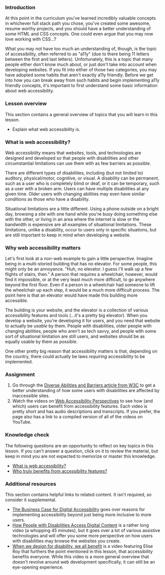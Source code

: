 ### Introduction

At this point in the curriculum you've learned incredibly valuable concepts in whichever full stack path you chose, you've created some awesome, resume worthy projects, and you should have a better understanding of some HTML and CSS concepts. One could even argue that you may now love working with CSS...?

What you may not have too much an understanding of, though, is the topic of accessibility, often referred to as "a11y" (due to there being 11 letters between the first and last letters). Unfortunately, this is a topic that many people either don't know much about, or just don't take into account when developing websites. If you fit into either of those two categories, you may have adopted some habits that aren't exactly a11y friendly. Before we get into how you can break away from such habits and begin implementing a11y friendly concepts, it's important to first understand some basic information about web accessibility.

### Lesson overview

This section contains a general overview of topics that you will learn in this lesson.

- Explain what web accessibility is.

### What is web accessibility?

Web accessibility means that websites, tools, and technologies are designed and developed so that people with disabilities and other circumstantial limitations can use them with as few barriers as possible.

There are different types of disabilities, including (but not limited to) auditory, physical/motor, cognitive, or visual. A disability can be permanent, such as a user who is completely blind or deaf, or it can be temporary, such as a user with a broken arm. Users can have multiple disabilities at any given time. Older users with changing abilities may even have similar conditions as those who have a disability.

Situational limitations are a little different. Using a phone outside on a bright day, browsing a site with one hand while you're busy doing something else with the other, or living in an area where the internet is slow or the bandwidth is expensive are all examples of situational limitations. These limitations, unlike a disability, occur to users only in specific situations, but are still important to keep in mind when developing a website.

### Why web accessibility matters

Let's first look at a non-web example to gain a little perspective. Imagine being in a multi-storied building that has no elevator. For some people, this might only be an annoyance. "Huh, no elevator. I guess I'll walk up a few flights of stairs, then." A person that requires a wheelchair, however, would find it impossible, or at the very least much more difficult, to go anywhere beyond the first floor. Even if a person in a wheelchair had someone to lift the wheelchair up each step, it would be a much more difficult process. The point here is that an elevator would have made this building more accessible.

The building is your website, and the elevator is a collection of various accessibility features and tools (...it's a pretty big elevator). <span id='benefits-knowledge-check'>When you develop a website, you're developing it for users, and you need that website to actually be *usable* by them. People with disabilities, older people with changing abilities, people who aren't as tech savvy, and people with some sort of situational limitation are still users, and websites should be as equally usable by them as possible.</span>

One other pretty big reason that accessibility matters is that, depending on the country, there could actually be laws *requiring* accessibility to be implemented.

### Assignment

<div class="lesson-content__panel" markdown="1">

1. Go through the [Diverse Abilities and Barriers article from W3C](https://www.w3.org/WAI/people-use-web/abilities-barriers/) to get a better understanding of how some users with disabilities are affected by inaccessible sites.
1. Watch the videos on [Web Accessibility Perspectives](https://www.w3.org/WAI/perspective-videos/) to see how (and which) users can benefit from accessibility features. Each video is pretty short and has audio descriptions and transcripts. If you prefer, the page also has a link to a compiled version of all of the videos on YouTube.

</div>

### Knowledge check

The following questions are an opportunity to reflect on key topics in this lesson. If you can't answer a question, click on it to review the material, but keep in mind you are not expected to memorize or master this knowledge.

- [What is web accessibility?](#what-is-web-accessibility)
- [Who truly benefits from accessibility features?](#benefits-knowledge-check)

### Additional resources

This section contains helpful links to related content. It isn't required, so consider it supplemental.

- [The Business Case for Digital Accessibility](https://www.w3.org/WAI/business-case/) goes over reasons for implementing accessibility beyond just being more inclusive to more users.
- [How People with Disabilities Access Digital Content](https://www.youtube.com/watch?v=Lu7a5RU5lM0) is a rather long video (a whopping 45 minutes), but it goes over a lot of various assistive technologies and will offer you some more perspective on how users with disabilities may browse the websites you create.
- [When we design for disability, we all benefit](https://www.youtube.com/watch?v=g2m97gPI70I) is a video featuring Elise Roy that furthers the point mentioned in this lesson, that accessibility benefits everyone. While this video is a more general overview that doesn't revolve around web development specifically, it can still be an eye-opening experience.
